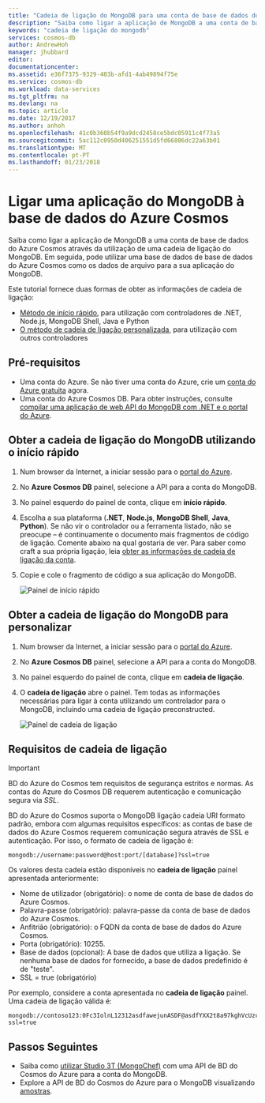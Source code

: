 ```yaml
---
title: "Cadeia de ligação do MongoDB para uma conta de base de dados do Azure Cosmos | Microsoft Docs"
description: "Saiba como ligar a aplicação de MongoDB a uma conta de base de dados do Azure Cosmos através da utilização de uma cadeia de ligação do MongoDB."
keywords: "cadeia de ligação do mongodb"
services: cosmos-db
author: AndrewHoh
manager: jhubbard
editor: 
documentationcenter: 
ms.assetid: e36f7375-9329-403b-afd1-4ab49894f75e
ms.service: cosmos-db
ms.workload: data-services
ms.tgt_pltfrm: na
ms.devlang: na
ms.topic: article
ms.date: 12/19/2017
ms.author: anhoh
ms.openlocfilehash: 41c0b360b54f9a9dcd2458ce5bdc05911c4f73a5
ms.sourcegitcommit: 5ac112c0950d406251551d5fd66806dc22a63b01
ms.translationtype: MT
ms.contentlocale: pt-PT
ms.lasthandoff: 01/23/2018
---
```

# <a name="connect-a-mongodb-application-to-azure-cosmos-db"></a>Ligar uma aplicação do MongoDB à base de dados do Azure Cosmos
Saiba como ligar a aplicação de MongoDB a uma conta de base de dados do Azure Cosmos através da utilização de uma cadeia de ligação do MongoDB. Em seguida, pode utilizar uma base de dados de base de dados do Azure Cosmos como os dados de arquivo para a sua aplicação do MongoDB. 

Este tutorial fornece duas formas de obter as informações de cadeia de ligação:

- [Método de início rápido](#QuickstartConnection), para utilização com controladores de .NET, Node.js, MongoDB Shell, Java e Python
- [O método de cadeia de ligação personalizada](#GetCustomConnection), para utilização com outros controladores

## <a name="prerequisites"></a>Pré-requisitos

- Uma conta do Azure. Se não tiver uma conta do Azure, crie um [conta do Azure gratuita](https://azure.microsoft.com/free/) agora. 
- Uma conta do Azure Cosmos DB. Para obter instruções, consulte [compilar uma aplicação de web API do MongoDB com .NET e o portal do Azure](create-mongodb-dotnet.md).

## <a id="QuickstartConnection"></a>Obter a cadeia de ligação do MongoDB utilizando o início rápido
1. Num browser da Internet, a iniciar sessão para o [portal do Azure](https://portal.azure.com).
2. No **Azure Cosmos DB** painel, selecione a API para a conta do MongoDB. 
3. No painel esquerdo do painel de conta, clique em **início rápido**. 
4. Escolha a sua plataforma (**.NET**, **Node.js**, **MongoDB Shell**, **Java**, **Python**). Se não vir o controlador ou a ferramenta listado, não se preocupe – é continuamente o documento mais fragmentos de código de ligação. Comente abaixo na qual gostaria de ver. Para saber como craft a sua própria ligação, leia [obter as informações de cadeia de ligação da conta](#GetCustomConnection).
5. Copie e cole o fragmento de código a sua aplicação do MongoDB.

    ![Painel de início rápido](./media/connect-mongodb-account/QuickStartBlade.png)

## <a id="GetCustomConnection"></a>Obter a cadeia de ligação do MongoDB para personalizar
1. Num browser da Internet, a iniciar sessão para o [portal do Azure](https://portal.azure.com).
2. No **Azure Cosmos DB** painel, selecione a API para a conta do MongoDB. 
3. No painel esquerdo do painel de conta, clique em **cadeia de ligação**. 
4. O **cadeia de ligação** abre o painel. Tem todas as informações necessárias para ligar à conta utilizando um controlador para o MongoDB, incluindo uma cadeia de ligação preconstructed.

    ![Painel de cadeia de ligação](./media/connect-mongodb-account/ConnectionStringBlade.png)

## <a name="connection-string-requirements"></a>Requisitos de cadeia de ligação
> [!Important]
> BD do Azure do Cosmos tem requisitos de segurança estritos e normas. As contas do Azure do Cosmos DB requerem autenticação e comunicação segura via *SSL*. 
>
>

BD do Azure do Cosmos suporta o MongoDB ligação cadeia URI formato padrão, embora com algumas requisitos específicos: as contas de base de dados do Azure Cosmos requerem comunicação segura através de SSL e autenticação. Por isso, o formato de cadeia de ligação é:

    mongodb://username:password@host:port/[database]?ssl=true

Os valores desta cadeia estão disponíveis no **cadeia de ligação** painel apresentada anteriormente:

* Nome de utilizador (obrigatório): o nome de conta de base de dados do Azure Cosmos.
* Palavra-passe (obrigatório): palavra-passe da conta de base de dados do Azure Cosmos.
* Anfitrião (obrigatório): o FQDN da conta de base de dados do Azure Cosmos.
* Porta (obrigatório): 10255.
* Base de dados (opcional): A base de dados que utiliza a ligação. Se nenhuma base de dados for fornecido, a base de dados predefinido é de "teste".
* SSL = true (obrigatório)

Por exemplo, considere a conta apresentada no **cadeia de ligação** painel. Uma cadeia de ligação válida é:

    mongodb://contoso123:0Fc3IolnL12312asdfawejunASDF@asdfYXX2t8a97kghVcUzcDv98hawelufhawefafnoQRGwNj2nMPL1Y9qsIr9Srdw==@contoso123.documents.azure.com:10255/mydatabase?ssl=true

## <a name="next-steps"></a>Passos Seguintes
* Saiba como [utilizar Studio 3T (MongoChef)](mongodb-mongochef.md) com uma API de BD do Cosmos do Azure para a conta do MongoDB.
* Explore a API de BD do Cosmos do Azure para o MongoDB visualizando [amostras](mongodb-samples.md).

